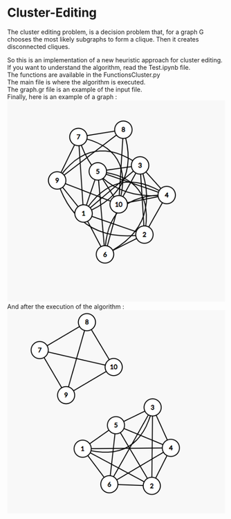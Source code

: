 # Cluster-Editing
The cluster editing problem, is a decision problem that, for a graph G chooses the most likely subgraphs to form a clique. Then it creates disconnected cliques.

So this is an implementation of a new heuristic approach for cluster editing. <br>
If you want to understand the algorithm, read the Test.ipynb file. <br>
The functions are available in the FunctionsCluster.py<br>
The main file is where the algorithm is executed.<br>
The graph.gr file is an example of the input file.<br>
Finally, here is an example of a graph : <br>
![alt text](https://github.com/NizarElAouina/Cluster-Editing/blob/main/before.png)<br>
And after the execution of the algorithm :<br>
![alt text](https://github.com/NizarElAouina/Cluster-Editing/blob/main/after.png)
